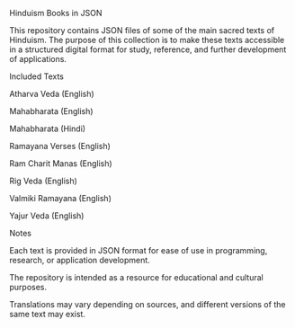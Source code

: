 Hinduism Books in JSON

This repository contains JSON files of some of the main sacred texts of Hinduism. The purpose of this collection is to make these texts accessible in a structured digital format for study, reference, and further development of applications.

Included Texts

Atharva Veda (English)

Mahabharata (English)

Mahabharata (Hindi)

Ramayana Verses (English)

Ram Charit Manas (English)

Rig Veda (English)

Valmiki Ramayana (English)

Yajur Veda (English)

Notes

Each text is provided in JSON format for ease of use in programming, research, or application development.

The repository is intended as a resource for educational and cultural purposes.

Translations may vary depending on sources, and different versions of the same text may exist.
